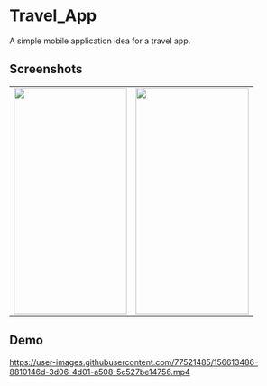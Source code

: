 # Travel_App

A simple mobile application idea for a travel app.

## Screenshots

<table>

  <tr>
    <td><img src="https://user-images.githubusercontent.com/77521485/156612076-0f9b941f-8b64-4a25-8b5e-9ded00cdd34e.png" width=200 height=400></td>
    <td><img src="https://user-images.githubusercontent.com/77521485/156612193-a8708fe4-d003-456c-ae27-504abf8b0604.png" width=200 height=400></td>
    
  </tr>
 </table>
 
 ## Demo

https://user-images.githubusercontent.com/77521485/156613486-8810146d-3d06-4d01-a508-5c527be14756.mp4

